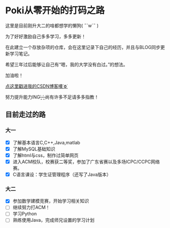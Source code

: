 # Poki从零开始的打码之路

这里是目前刚升大二的啥都想学的懒狗( ˶´w`˵ )

为了好好激励自己多多学习，多多更新！

在此建立一个存放杂项的仓库，会在这里记录下自己的经历，并且与BLOG同步更新学习笔记。

希望三年过后能够让自己有“嗯，我的大学没有白过。”的想法。

加油啦！

[点这里戳进我的CSDN博客噢˙Ⱉ˙](https://blog.csdn.net/weixin_44791627)

努力提升能力ING˃̶͈ ˂̶͈ 尚有许多不足请多多指教！

## 目前走过的路

### 大一

- [x] 了解基本语言C,C++,Java,matlab
- [x] 了解MySQL基础知识
- [x] 了解html与css，制作过简单网页
- [x] 进入ACM校队，校赛获二等奖，参加了广东省赛以及多场ICPC/CCPC网络赛。
- [x] C语言课设：学生证管理程序（还写了Java版本）

### 大二

- [x] 参加数学建模竞赛，开始学习相关知识
- [ ] 继续努力打ACM！
- [ ] 学习Python
- [ ] 熟练使用Java，完成师兄设置的学习计划

